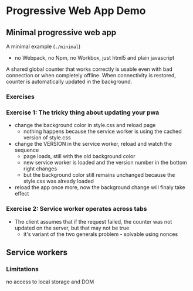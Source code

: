 # Progressive Web App Demo



## Minimal progressive web app

A minimal example (`./minimal`)
 * no Webpack, no Npm, no Workbox, just html5 and plain javascript

A shared global counter that works correctly is usable even with bad connection or when completely offline.
When connectivity is restored, counter is automatically updated in the background.


### Exercises

### Exercise 1: The tricky thing about updating your pwa

* change the background color in style.css and reload page
   * nothing happens because the service worker is using the cached version of style.css
* change the VERSION in the service worker, reload and watch the sequence
    * page loads, still with the old background color
    * new service worker is loaded and the version number in the bottom right changes
    * but the background color still remains unchanged because the style.css was already loaded
* reload the app once more, now the background change will finaly take effect

### Exercise 2: Service worker operates across tabs 

* The client assumes that if the request failed, the counter was not updated on the server, but that may not be true
    * it's variant of the two generals problem - solvable using nonces


## Service workers

### Limitations
 no access to local storage and DOM
